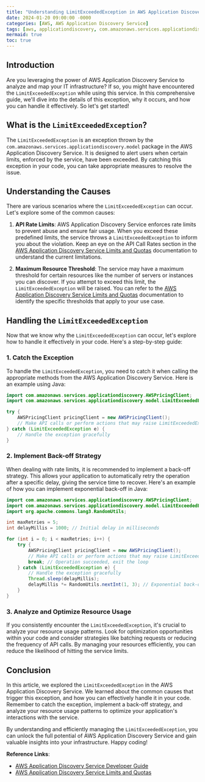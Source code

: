 ```yaml
---
title: "Understanding LimitExceededException in AWS Application Discovery Service"
date: 2024-01-20 09:00:00 -0000
categories: [AWS, AWS Application Discovery Service]
tags: [aws, applicationdiscovery, com.amazonaws.services.applicationdiscovery.model]
mermaid: true
toc: true
---
```



## Introduction
Are you leveraging the power of AWS Application Discovery Service to analyze and map your IT infrastructure? If so, you might have encountered the `LimitExceededException` while using this service. In this comprehensive guide, we'll dive into the details of this exception, why it occurs, and how you can handle it effectively. So let's get started!

## What is the `LimitExceededException`?
The `LimitExceededException` is an exception thrown by the `com.amazonaws.services.applicationdiscovery.model` package in the AWS Application Discovery Service. It is designed to alert users when certain limits, enforced by the service, have been exceeded. By catching this exception in your code, you can take appropriate measures to resolve the issue.

## Understanding the Causes
There are various scenarios where the `LimitExceededException` can occur. Let's explore some of the common causes:

1. **API Rate Limits**: AWS Application Discovery Service enforces rate limits to prevent abuse and ensure fair usage. When you exceed these predefined limits, the service throws a `LimitExceededException` to inform you about the violation. Keep an eye on the API Call Rates section in the [AWS Application Discovery Service Limits and Quotas](https://docs.aws.amazon.com/application-discovery/latest/APIReference/Welcome.html#service-quotas) documentation to understand the current limitations.

2. **Maximum Resource Threshold**: The service may have a maximum threshold for certain resources like the number of servers or instances you can discover. If you attempt to exceed this limit, the `LimitExceededException` will be raised. You can refer to the [AWS Application Discovery Service Limits and Quotas](https://docs.aws.amazon.com/application-discovery/latest/APIReference/Welcome.html#service-quotas) documentation to identify the specific thresholds that apply to your use case.

## Handling the `LimitExceededException`
Now that we know why the `LimitExceededException` can occur, let's explore how to handle it effectively in your code. Here's a step-by-step guide:

### 1. Catch the Exception
To handle the `LimitExceededException`, you need to catch it when calling the appropriate methods from the AWS Application Discovery Service. Here is an example using Java:

```java
import com.amazonaws.services.applicationdiscovery.AWSPricingClient;
import com.amazonaws.services.applicationdiscovery.model.LimitExceededException;

try {
    AWSPricingClient pricingClient = new AWSPricingClient();
    // Make API calls or perform actions that may raise LimitExceededException
} catch (LimitExceededException e) {
    // Handle the exception gracefully
}
```

### 2. Implement Back-off Strategy
When dealing with rate limits, it is recommended to implement a back-off strategy. This allows your application to automatically retry the operation after a specific delay, giving the service time to recover. Here's an example of how you can implement exponential back-off in Java:

```java
import com.amazonaws.services.applicationdiscovery.AWSPricingClient;
import com.amazonaws.services.applicationdiscovery.model.LimitExceededException;
import org.apache.commons.lang3.RandomUtils;

int maxRetries = 5;
int delayMillis = 1000; // Initial delay in milliseconds

for (int i = 0; i < maxRetries; i++) {
    try {
        AWSPricingClient pricingClient = new AWSPricingClient();
        // Make API calls or perform actions that may raise LimitExceededException
        break; // Operation succeeded, exit the loop
    } catch (LimitExceededException e) {
        // Handle the exception gracefully
        Thread.sleep(delayMillis);
        delayMillis *= RandomUtils.nextInt(1, 3); // Exponential back-off logic
    }
}
```

### 3. Analyze and Optimize Resource Usage
If you consistently encounter the `LimitExceededException`, it's crucial to analyze your resource usage patterns. Look for optimization opportunities within your code and consider strategies like batching requests or reducing the frequency of API calls. By managing your resources efficiently, you can reduce the likelihood of hitting the service limits.

## Conclusion
In this article, we explored the `LimitExceededException` in the AWS Application Discovery Service. We learned about the common causes that trigger this exception, and how you can effectively handle it in your code. Remember to catch the exception, implement a back-off strategy, and analyze your resource usage patterns to optimize your application's interactions with the service.

By understanding and efficiently managing the `LimitExceededException`, you can unlock the full potential of AWS Application Discovery Service and gain valuable insights into your infrastructure. Happy coding!

**Reference Links**:
- [AWS Application Discovery Service Developer Guide](https://docs.aws.amazon.com/application-discovery/latest/APIReference/Welcome.html)
- [AWS Application Discovery Service Limits and Quotas](https://docs.aws.amazon.com/application-discovery/latest/APIReference/Welcome.html#service-quotas)
